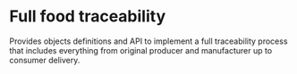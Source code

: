 Full food traceability
======================
Provides objects definitions and API to implement a full traceability process that includes
everything from original producer and manufacturer up to consumer delivery.
